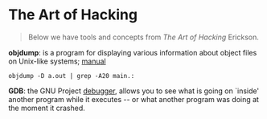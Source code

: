 # The Art of Hacking 
> Below we have tools and concepts from _The Art of Hacking_ Erickson.

**objdump**: is a program for displaying various information about object files on Unix-like systems; [manual](https://sourceware.org/binutils/docs/binutils/objdump.html)

```
objdump -D a.out | grep -A20 main.:
```
**GDB**: the GNU Project [debugger](https://www.gnu.org/software/gdb/), allows you to see what is going on `inside' another program while it executes -- or what another program was doing at the moment it crashed.

